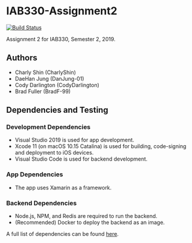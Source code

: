 # IAB330-Assignment2

[![Build Status](https://travis-ci.com/BradF-99/IAB330-Assignment2.svg?token=RmWc9zzyFjnuzmgBsmgB&branch=master)](https://travis-ci.com/BradF-99/IAB330-Assignment2)

Assignment 2 for IAB330, Semester 2, 2019.

## Authors 

* Charly Shin (CharlyShin)
* DaeHan Jung (DanJung-01)
* Cody Darlington (CodyDarlington)
* Brad Fuller (BradF-99)

## Dependencies and Testing

### Development Dependencies

* Visual Studio 2019 is used for app development.
* Xcode 11 (on macOS 10.15 Catalina) is used for building, code-signing and deployment to iOS devices.
* Visual Studio Code is used for backend development.

### App Dependencies

* The app uses Xamarin as a framework. 

### Backend Dependencies

* Node.js, NPM, and Redis are required to run the backend.
* (Recommended) Docker to deploy the backend as an image.

A full list of dependencies can be found [here](https://github.com/BradF-99/IAB330-Assignment2/network/dependencies).
